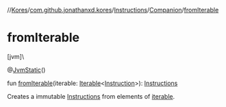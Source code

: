 //[Kores](../../../../index.md)/[com.github.jonathanxd.kores](../../index.md)/[Instructions](../index.md)/[Companion](index.md)/[fromIterable](from-iterable.md)

# fromIterable

[jvm]\

@[JvmStatic](https://kotlinlang.org/api/latest/jvm/stdlib/kotlin.jvm/-jvm-static/index.html)()

fun [fromIterable](from-iterable.md)(iterable: [Iterable](https://kotlinlang.org/api/latest/jvm/stdlib/kotlin.collections/-iterable/index.html)<[Instruction](../../-instruction/index.md)>): [Instructions](../index.md)

Creates a immutable [Instructions](../index.md) from elements of [iterable](from-iterable.md).
